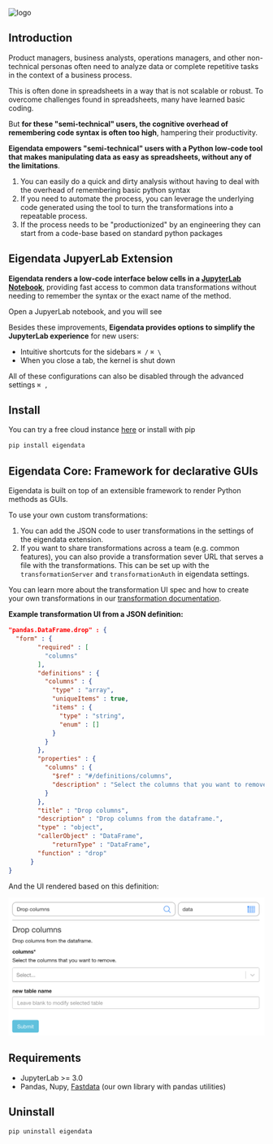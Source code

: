 

![logo](https://eigendata.co/assets/images/image05.png?v=ff441110)

## Introduction

Product managers, business analysts, operations managers, and other non-technical personas often need to analyze data or complete repetitive tasks in the context of a business process. 

This is often done in spreadsheets in a way that is not scalable or robust. To overcome challenges found in spreadsheets, many have learned basic coding. 

But **for these "semi-technical" users, the cognitive overhead of remembering code syntax is often too high**, hampering their productivity.

**Eigendata empowers "semi-technical" users with a Python low-code tool that makes manipulating data as easy as spreadsheets, without any of the limitations**. 

1. You can easily do a quick and dirty analysis without having to deal with the overhead of remembering basic python syntax 
2. If you need to automate the process, you can leverage the underlying code generated  using the tool to turn the transformations into a repeatable process. 
3. If the process needs to be "productionized" by an engineering they can start from a code-base based on standard python packages

## Eigendata JupyerLab Extension

**Eigendata renders a low-code interface below cells in a [JupyterLab Notebook](https://jupyter.org/)**, providing fast access to common data transformations without needing to remember the syntax or the exact name of the method. 

Open a JupyerLab notebook, and you will see



Besides these improvements, **Eigendata provides options to simplify the JupyterLab experience** for new users:
- Intuitive shortcuts for the sidebars `⌘ /` `⌘ \`
- When you close a tab, the kernel is shut down

All of these configurations can also be disabled through the advanced settings `⌘ ,`

## Install

You can try a free cloud instance [here](https://cloud.eigendata.co/) or install with pip

```bash
pip install eigendata
```

## Eigendata Core: Framework for declarative GUIs

Eigendata is built on top of an extensible framework to render Python methods as GUIs.

To use your own custom transformations:

1. You can add the JSON code to user transformations in the settings of the eigendata extension. 
2. If you want to share transformations across a team (e.g. common features), you can also provide a transformation sever URL that serves a file with the transformations. This can be set up with the `transformationServer` and `transformationAuth` in eigendata settings.

You can learn more about the transformation UI spec and how to create your own transformations in our [transformation documentation](/Transformation_documentation.ipynb).

**Example transformation UI from a JSON definition:**

```json 
"pandas.DataFrame.drop" : {
  "form" : {
        "required" : [
          "columns"
        ],
        "definitions" : {
          "columns" : {
            "type" : "array",
            "uniqueItems" : true,
            "items" : {
              "type" : "string",
              "enum" : []
            }
          }
        },
        "properties" : {
          "columns" : {
            "$ref" : "#/definitions/columns",
            "description" : "Select the columns that you want to remove."
          }
        },
        "title" : "Drop columns",
        "description" : "Drop columns from the dataframe.",
        "type" : "object",
        "callerObject" : "DataFrame",
    		"returnType" : "DataFrame",
        "function" : "drop"
      }
}
```

And the UI rendered based on this definition:

<img src="https://raw.githubusercontent.com/molinsp/eigendata-doc/master/docs/media/transformations_drop.png" alt="logo" style="zoom:50%;" />

## Requirements

* JupyterLab >= 3.0
* Pandas, Nupy, [Fastdata](https://pypi.org/project/fastdata/) (our own library with pandas utilities)

## Uninstall

```bash
pip uninstall eigendata
```

